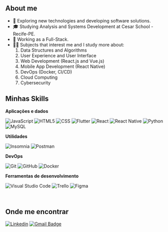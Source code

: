 
## About me

- 🤔 Exploring new technologies and developing software solutions.
- 🎓 Studying Analysis and Systems Development at Cesar School - Recife-PE.
- 💼 Working as a Full-Stack.
- 🌱📖 Subjects that interest me and I study more about: <br>
    <ol>
      <li>Data Structures and Algorithms</li>
      <li>User Experience and User Interface</li>
      <li>Web Development (React.js and Vue.js)</li>
      <li>Mobile App Development (React Native)</li>
      <li>DevOps (Docker, CI/CD)</li>
      <li>Cloud Computing</li>
      <li>Cybersecurity</li>
    </ol>

## Minhas Skills

**Aplicações e dados**

![JavaScript](https://img.shields.io/badge/-JavaScript-333333?style=flat&logo=javascript)
![HTML5](https://img.shields.io/badge/-HTML5-333333?style=flat&logo=HTML5)
![CSS](https://img.shields.io/badge/-CSS-333333?style=flat&logo=CSS3&logoColor=1572B6)
![Flutter](https://img.shields.io/badge/-Flutter-333333?style=flat&logo=Flutter)
![React](https://img.shields.io/badge/-React-333333?style=flat&logo=react)
![React Native](https://img.shields.io/badge/-React%20Native-333333?style=flat&logo=react)
![Python](https://img.shields.io/badge/-Python-333333?style=flat&logo=python)
![MySQL](https://img.shields.io/badge/-MySQL-333333?style=flat&logo=mysql)

**Utilidades**

![Insomnia](https://img.shields.io/badge/-Insomnia-333333?style=flat&logo=insomnia)
![Postman](https://img.shields.io/badge/-Postman-333333?style=flat&logo=postman)

**DevOps**

![Git](https://img.shields.io/badge/-Git-333333?style=flat&logo=git)
![GitHub](https://img.shields.io/badge/-GitHub-333333?style=flat&logo=github)
![Docker](https://img.shields.io/badge/-Docker-333333?style=flat&logo=docker)


**Ferramentas de desenvolvimento**

![Visual Studio Code](https://img.shields.io/badge/-Visual%20Studio%20Code-333333?style=flat&logo=visual-studio-code&logoColor=007ACC)
![Trello](https://img.shields.io/badge/-Trello-333333?style=flat&logo=trello&logoColor=007ACC)
![Figma](https://img.shields.io/badge/-Figma-333333?style=flat&logo=figma&logoColor=007ACC)

<br/>

## Onde me encontrar

[![Linkedin](https://img.shields.io/badge/-linkedin-blue?style=flat-square&logo=Linkedin&logoColor=white&link=https://www.linkedin.com/in/viniciuspazos/)](Linkedin)
[![Gmail Badge](https://img.shields.io/badge/-viniciuspazosdoc@gmail.com-006bed?style=flat-square&logo=Gmail&logoColor=white&link=mailto:viniciuspazosdoc@gmail.com)](mailto:viniciuspazosdoc@gmail.com)
